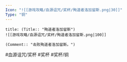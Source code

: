 ```yaml
---
Icon: "![[游戏攻略/血源诅咒/奖杯/殉道者洛加留斯.png|30]]"
Type: "铜"
---
```

```ad-common-bronze-trophy
title: (Title:: "殉道者洛加留斯")
![[游戏攻略/血源诅咒/奖杯/殉道者洛加留斯.png|100]]

(Comment:: "击败殉道者洛加留斯。")
```

#血源诅咒/奖杯 #奖杯 #奖杯/铜
